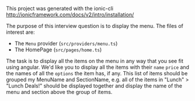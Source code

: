 This project was generated with the ionic-cli
http://ionicframework.com/docs/v2/intro/installation/

The purpose of this interview question is to display the menu. The files of interest are:
  - The `Menu` provider (`src/providers/menu.ts`)
  - The HomePage (`src/pages/home.ts`)
  
The task is to display all the items on the menu in any way that you see fit using angular. We'd like you to display all the items with their `name` `price` and the names of all the `options` the item has, if any. This list of items should be grouped my MenuName and SectionName, e.g. all of the items in "Lunch" > "Lunch Deals!" should be displayed together and display the name of the menu and section above the group of items.
